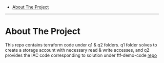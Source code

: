 
<!-- MarkdownTOC autolink="true" -->

- [About The Project](#about)

<!-- /MarkdownTOC -->

---
<a name="about"></a>

# About The Project

This repo contains terraform code under q1 & q2 folders. q1 folder solves to create a storage account with necessary read & write accesses, and q2 provides the IAC code corresponding to solution under ftf-demo-code [repo](git@github.com:debaprita/ftf-demo-code.git)
